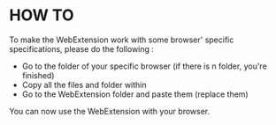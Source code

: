 # HOW TO

To make the WebExtension work with some browser' specific specifications, please do the following :
- Go to the folder of your specific browser (if there is n folder, you're finished)
- Copy all the files and folder within
- Go to the WebExtension folder and paste them (replace them)

You can now use the WebExtension with your browser.
